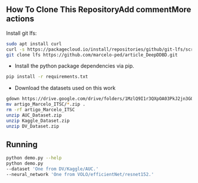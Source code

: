 ## **How To Clone This Repository**Add commentMore actions
Install git lfs:
```bash
sudo apt install curl
curl -s https://packagecloud.io/install/repositories/github/git-lfs/script.python.sh | bash
git clone lfs https://github.com/marcelo-ped/article_DeepDDBD.git
```
* Install the python package dependencies via pip.
```bash
pip install -r requirements.txt
```

* Download the datasets used on this work
```bash
gdown https://drive.google.com/drive/folders/1MzlQ9I1r3QXpOA03PkJ2jn3GQ7UhhFcM --folder
mv artigo_Marcelo_ITSC/*.zip .
rm -rf artigo_Marcelo_ITSC
unzip AUC_Dataset.zip
unzip Kaggle_Dataset.zip
unzip DV_Dataset.zip
```
    
## **Running**
```bash
python demo.py --help
python demo.py 
--dataset 'One from DV/Kaggle/AUC.'
--neural_network 'One from VOLO/efficientNet/resnet152.'
```
